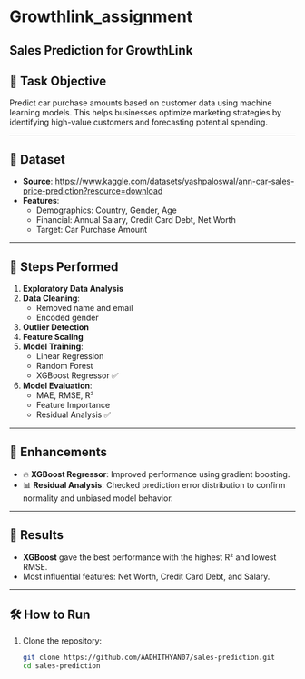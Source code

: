 # Growthlink_assignment

## Sales Prediction for GrowthLink

## 📌 Task Objective

Predict car purchase amounts based on customer data using machine learning models. This helps businesses optimize marketing strategies by identifying high-value customers and forecasting potential spending.

---

## 🧾 Dataset

- **Source**: https://www.kaggle.com/datasets/yashpaloswal/ann-car-sales-price-prediction?resource=download
- **Features**:
  - Demographics: Country, Gender, Age
  - Financial: Annual Salary, Credit Card Debt, Net Worth
  - Target: Car Purchase Amount

---

## 🧪 Steps Performed

1. **Exploratory Data Analysis**
2. **Data Cleaning**:
   - Removed name and email
   - Encoded gender
3. **Outlier Detection**
4. **Feature Scaling**
5. **Model Training**:
   - Linear Regression
   - Random Forest
   - XGBoost Regressor ✅
6. **Model Evaluation**:
   - MAE, RMSE, R²
   - Feature Importance
   - Residual Analysis ✅

---

## 🔧 Enhancements

- 🔥 **XGBoost Regressor**: Improved performance using gradient boosting.
- 📊 **Residual Analysis**: Checked prediction error distribution to confirm normality and unbiased model behavior.

---

## 🚀 Results

- **XGBoost** gave the best performance with the highest R² and lowest RMSE.
- Most influential features: Net Worth, Credit Card Debt, and Salary.

---

## 🛠️ How to Run

1. Clone the repository:
   ```bash
   git clone https://github.com/AADHITHYAN07/sales-prediction.git
   cd sales-prediction
